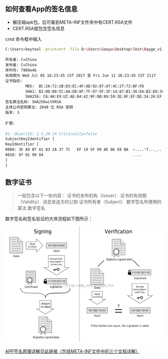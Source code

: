 #

## 如何查看App的签名信息

- 解压缩apk包，后可看到META-INF文件夹中有CERT.RSA文件
-  CERT.RSA就包含签名信息

cmd 命令框中输入

```bash
C:\Users>keytool -printcert -file D:\Users\Gaoyu\Desktop\Test\Bayge_v1.2.1_2021-01-26-16-14_baidu\META-INF\CERT.RSA

所有者: C=China
发布者: C=China
序列号: 7989e4b
有效期为 Wed Jul 05 16:23:45 CST 2017 至 Fri Jun 11 16:23:45 CST 2117
证书指纹:
         MD5:  BC:2A:72:2B:83:EC:4F:8D:92:87:A7:4C:27:72:BF:FD
         SHA1: B2:0D:80:5C:AA:DD:8F:7F:97:5F:3F:14:87:B1:36:E6:B2:E6:3C:1D
         SHA256: C6:4H:E9:UI:AE:84:42:9F:0B:89:59:3E:8F:EF:DE:34:26:EF:18:51:EF:8A:4A:A8:1A:DB:30:B9:A6:31:AB:F2
签名算法名称: SHA256withRSA
主体公共密钥算法: 2048 位 RSA 密钥
版本: 3

扩展:

#1: ObjectId: 2.5.29.14 Criticality=false
SubjectKeyIdentifier [
KeyIdentifier [
0000: 3E A9 B7 A1 03 2A 37 7C   EF 19 5F 99 AE 86 E8 BA  >....*7..._.....
0010: 97 01 99 84                                        ....
]
]
```

## 数字证书

> 一般包含以下一些内容：
证书的发布机构（Issuer）
证书的有效期（Validity）
消息发送方的公钥
证书所有者（Subject）
数字签名所使用的算法
数字签名

数字签名和签名验证的大体流程如下图所示：

![](./images/06_数字签名.png)

[APP签名原理详解见此链接（包括META-INF文件中的三个文档详解）](https://www.jianshu.com/p/76e5f5e64b85)